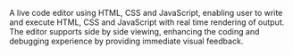 A live code editor using HTML, CSS and JavaScript, enabling user to write and execute HTML, CSS and JavaScript with real time rendering of output. The editor supports side by side viewing, enhancing the coding and debugging experience by providing immediate visual feedback.
